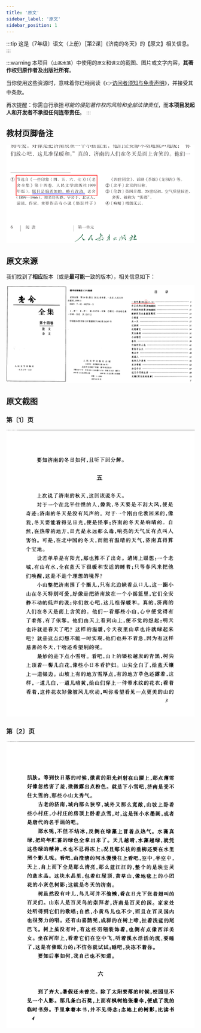 ```yaml
---
title: '原文'
sidebar_label: '原文'
sidebar_position: 1
---
```


:::tip
这是〔7年级〕语文（上册）［第2课］《济南的冬天》的【原文】相关信息。
:::

:::warning
本项目（`山高水落`）中使用的`原文`和`课文`的截图、图片或文字内容，**其著作权归原作者及出版社所有**。

当你使用这些资源时，意味着你已经阅读《👉[访问者须知与免责声明](/#访问者须知与免责声明)》，并接受其中条款。

再次提醒：你需自行承担*可能的侵犯著作权的风险和全部法律责任*，而**本项目发起人和开发者不承担任何连带责任**。
:::

## 教材页脚备注

![教材页脚备注截图](./assets/textbook-remark.png)

## 原文来源

我们找到了**相应**版本（或是**最可能**一致的版本），相关信息如下：

![原文出处封面](./assets/original-info.jpg)


## 原文截图

### 第〔1〕页
![原文截图01](./assets/original-01.png)

### 第〔2〕页

![原文截图02](./assets/original-02.png)

